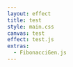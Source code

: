 ```yaml
---
layout: effect
title: test
style: main.css
canvas: test
effect: test.js
extras:
  - FibonacciGen.js
---
```


<script>

const fibSeq = FibonacciSequence(5000)
console.log(fibSeq)

</script>